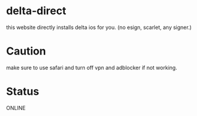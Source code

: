 # delta-direct
this website directly installs delta ios for you. (no esign, scarlet, any signer.)
# Caution
make sure to use safari and turn off vpn and adblocker if not working.
# Status
ONLINE

